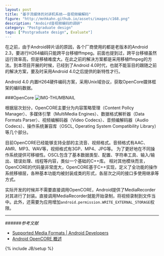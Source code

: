 ```yaml
---
layout: post
title: "基于流媒体的对讲机系统——音视频编解码"
figure: "http://mnhkahn.github.io/assets/images/c168.png"
description: "Andoird音视频编码的调研"
category: "Postgraduate design"
tags: ["Postgraduate design", Evaluate"]
---
```


在之前，由于Android碎片话的原因，各个厂商使用的都是老版本的Android 2.3，要进行H264编码只能跨平台移植ffmpeg。前面也提到过，跨平台移植虽然运行效率高，但是移植难度大。在此之前的解决方案都是采用移植ffmpeg的方法。到本项目开展的时候，已经到了Android 4.0时代，也就不能盲目的跟随之前的解决方案，要及时采用Android 4.0之后提供的新特性才行。

Android 4.0 内置H264硬件编码方案，采用Unix域协议，获取OpenCore媒体框架的编码数据。

###OpenCore
![IMG-THUMBNAIL](http://cyeam.qiniudn.com/opencore.jpg)

根据层次划分，OpenCORE主要分为内容策略管理（Content Pollcy Manager）、多媒体引擎（MultiMedia Engines）、数据格式解析器（Data Formats Parser）、视频编解码器（Video Codecs）、音频编解码器（Audio Codecs）、操作系统兼容库（OSCL, Operating System Compatibility Library）等几个部分。

目前OpenCORE已经能够支持全部的主流音、视频格式。音频格式有AAC、AMR、MP3、WAV等，视频格式有3GP、MP4、JPG等。
为了更好地在不同操作系统提供可移植性。OSCL包含了基本数据类型、配置、字符串工具、输入/输出、错误处理、线程等内容，类似一个基础的C++库。
相对其他模块而言，OpenCORE的代码量非常庞大，OpenCORE基于C++实现，定义了全功能的操作系统移植层，各种基本功能均被封装成类的形式，各层次之间的接口多使用继承等方式。

实际开发的时候并不需要直接调用OpenCORE，Android提供了MediaRecorder对其进行了封装。直接调用MediaRecorder就能开始录制，将视频录制到文件当中。此外，还需要为应用增加`android.permission.WRITE_EXTERNAL_STORAGE`权限。

---
######*参考文献*
+ [Supported Media Formats | Android Developers](http://developer.android.com/guide/appendix/media-formats.html)
+ [Android OpenCORE 概述](http://www.3g-edu.org/news/art068.htm)

{% include JB/setup %}